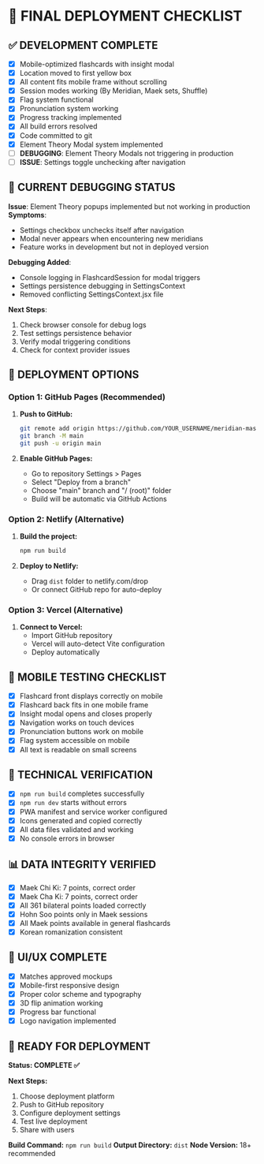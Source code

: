 # 🚀 FINAL DEPLOYMENT CHECKLIST

## ✅ DEVELOPMENT COMPLETE
- [x] Mobile-optimized flashcards with insight modal
- [x] Location moved to first yellow box
- [x] All content fits mobile frame without scrolling
- [x] Session modes working (By Meridian, Maek sets, Shuffle)
- [x] Flag system functional
- [x] Pronunciation system working
- [x] Progress tracking implemented
- [x] All build errors resolved
- [x] Code committed to git
- [x] Element Theory Modal system implemented
- [ ] **DEBUGGING**: Element Theory Modals not triggering in production
- [ ] **ISSUE**: Settings toggle unchecking after navigation

## 🐛 CURRENT DEBUGGING STATUS
**Issue**: Element Theory popups implemented but not working in production
**Symptoms**: 
- Settings checkbox unchecks itself after navigation
- Modal never appears when encountering new meridians
- Feature works in development but not in deployed version

**Debugging Added**:
- Console logging in FlashcardSession for modal triggers  
- Settings persistence debugging in SettingsContext
- Removed conflicting SettingsContext.jsx file

**Next Steps**:
1. Check browser console for debug logs
2. Test settings persistence behavior
3. Verify modal triggering conditions
4. Check for context provider issues

## 🎯 DEPLOYMENT OPTIONS

### Option 1: GitHub Pages (Recommended)
1. **Push to GitHub:**
   ```bash
   git remote add origin https://github.com/YOUR_USERNAME/meridian-mastery.git
   git branch -M main
   git push -u origin main
   ```

2. **Enable GitHub Pages:**
   - Go to repository Settings > Pages
   - Select "Deploy from a branch"
   - Choose "main" branch and "/ (root)" folder
   - Build will be automatic via GitHub Actions

### Option 2: Netlify (Alternative)
1. **Build the project:**
   ```bash
   npm run build
   ```

2. **Deploy to Netlify:**
   - Drag `dist` folder to netlify.com/drop
   - Or connect GitHub repo for auto-deploy

### Option 3: Vercel (Alternative)
1. **Connect to Vercel:**
   - Import GitHub repository
   - Vercel will auto-detect Vite configuration
   - Deploy automatically

## 📱 MOBILE TESTING CHECKLIST
- [x] Flashcard front displays correctly on mobile
- [x] Flashcard back fits in one mobile frame
- [x] Insight modal opens and closes properly
- [x] Navigation works on touch devices
- [x] Pronunciation buttons work on mobile
- [x] Flag system accessible on mobile
- [x] All text is readable on small screens

## 🔧 TECHNICAL VERIFICATION
- [x] `npm run build` completes successfully
- [x] `npm run dev` starts without errors
- [x] PWA manifest and service worker configured
- [x] Icons generated and copied correctly
- [x] All data files validated and working
- [x] No console errors in browser

## 📊 DATA INTEGRITY VERIFIED
- [x] Maek Chi Ki: 7 points, correct order
- [x] Maek Cha Ki: 7 points, correct order  
- [x] All 361 bilateral points loaded correctly
- [x] Hohn Soo points only in Maek sessions
- [x] All Maek points available in general flashcards
- [x] Korean romanization consistent

## 🎨 UI/UX COMPLETE
- [x] Matches approved mockups
- [x] Mobile-first responsive design
- [x] Proper color scheme and typography
- [x] 3D flip animation working
- [x] Progress bar functional
- [x] Logo navigation implemented

## 🚀 READY FOR DEPLOYMENT
**Status: COMPLETE ✅**

**Next Steps:**
1. Choose deployment platform
2. Push to GitHub repository
3. Configure deployment settings
4. Test live deployment
5. Share with users

**Build Command:** `npm run build`
**Output Directory:** `dist`
**Node Version:** 18+ recommended

